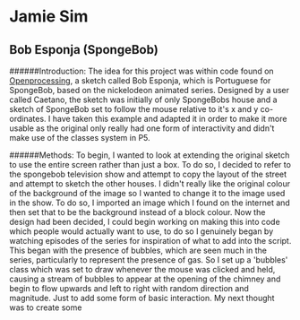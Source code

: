 # Jamie Sim
## Bob Esponja (SpongeBob)

######Introduction:
The idea for this project was within code found on [Openprocessing](http://www.openprocessing.org), a sketch called Bob
Esponja, which is Portuguese for SpongeBob, based on the nickelodeon animated series. Designed by a user called Caetano,
the sketch was initially of only SpongeBobs house and a sketch of SpongeBob set to follow the mouse relative to it's
x and y co-ordinates. I have taken this example and adapted it in order to make it more usable as the original only 
really had one form of interactivity and didn't make use of the classes system in P5. 

######Methods:
To begin, I wanted to look at extending the original sketch to use the entire screen rather than just a box. To do so, 
I decided to refer to the spongebob television show and attempt to copy the layout of the street and attempt to sketch
the other houses.
I didn't really like the original colour of the background of the image so I wanted to change it to the image used in 
the show. To do so, I imported an image which I found on the internet and then set that to be the background instead of
a block colour. 
Now the design had been decided, I could begin working on making this into code which people would actually want to use,
to do so I genuinely began by watching episodes of the series for inspiration of what to add into the script. This began
with the presence of bubbles, which are seen much in the series, particularly to represent the presence of gas. So I set
up a 'bubbles' class which was set to draw whenever the mouse was clicked and held, causing a stream of bubbles to appear
at the opening of the chimney and begin to flow upwards and left to right with random direction and magnitude. Just to
add some form of basic interaction.
My next thought was to create some                                                                               
